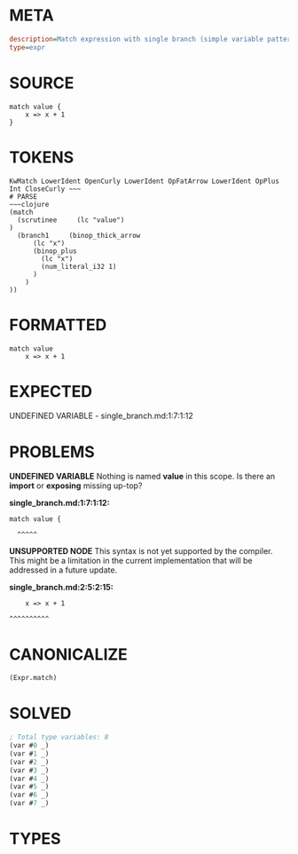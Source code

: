 # META
~~~ini
description=Match expression with single branch (simple variable pattern)
type=expr
~~~
# SOURCE
~~~roc
match value {
    x => x + 1
}
~~~
# TOKENS
~~~text
KwMatch LowerIdent OpenCurly LowerIdent OpFatArrow LowerIdent OpPlus Int CloseCurly ~~~
# PARSE
~~~clojure
(match
  (scrutinee     (lc "value")
)
  (branch1     (binop_thick_arrow
      (lc "x")
      (binop_plus
        (lc "x")
        (num_literal_i32 1)
      )
    )
))
~~~
# FORMATTED
~~~roc
match value
	x => x + 1
~~~
# EXPECTED
UNDEFINED VARIABLE - single_branch.md:1:7:1:12
# PROBLEMS
**UNDEFINED VARIABLE**
Nothing is named **value** in this scope.
Is there an **import** or **exposing** missing up-top?

**single_branch.md:1:7:1:12:**
```roc
match value {
```
      ^^^^^


**UNSUPPORTED NODE**
This syntax is not yet supported by the compiler.
This might be a limitation in the current implementation that will be addressed in a future update.

**single_branch.md:2:5:2:15:**
```roc
    x => x + 1
```
    ^^^^^^^^^^


# CANONICALIZE
~~~clojure
(Expr.match)
~~~
# SOLVED
~~~clojure
; Total type variables: 8
(var #0 _)
(var #1 _)
(var #2 _)
(var #3 _)
(var #4 _)
(var #5 _)
(var #6 _)
(var #7 _)
~~~
# TYPES
~~~roc
~~~

